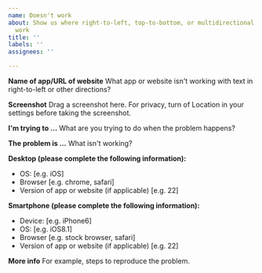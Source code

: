 ```yaml
---
name: Doesn't work
about: Show us where right-to-left, top-to-bottom, or multidirectional text doesn't
  work
title: ''
labels: ''
assignees: ''

---
```


**Name of app/URL of website**
What app or website isn't working with text in right-to-left or other directions?

**Screenshot**
Drag a screenshot here. For privacy, turn of Location in your settings before taking the screenshot.

**I'm trying to ...**
What are you trying to do when the problem happens?

**The problem is ...**
What isn't working?

**Desktop (please complete the following information):**
 - OS: [e.g. iOS]
 - Browser [e.g. chrome, safari]
 - Version of app or website (if applicable) [e.g. 22]

**Smartphone (please complete the following information):**
 - Device: [e.g. iPhone6]
 - OS: [e.g. iOS8.1]
 - Browser [e.g. stock browser, safari]
 - Version of app or website (if applicable) [e.g. 22]

**More info**
For example, steps to reproduce the problem.
